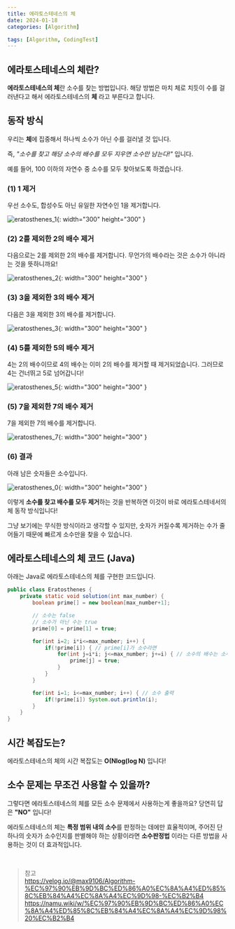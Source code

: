 ```yaml
---
title: 에라토스테네스의 체
date: 2024-01-18
categories: [Algorithm]

tags: [Algorithm, CodingTest]
---
```


## 에라토스테네스의 체란?
**에라토스테네스의 체**란 소수를 찾는 방법입니다. 해당 방법은 마치 체로 치듯이 수를 걸러낸다고 해서 에라토스테네스의 **체** 라고 부른다고 합니다.

## 동작 방식
우리는 **체**에 집중해서 하나씩 소수가 아닌 수를 걸러낼 것 입니다.

즉, _"소수를 찾고 해당 소수의 배수를 모두 지우면 소수만 남는다!"_ 입니다.

예를 들어, 100 이하의 자연수 중 소수를 모두 찾아보도록 하겠습니다.
### (1) 1 제거
우선 소수도, 합성수도 아닌 유일한 자연수인 1을 제거합니다.

![eratosthenes_1](/assets/img/posts/2024-01-18/eratosthenes_1.png){: width="300" height="300" }

### (2) 2를 제외한 2의 배수 제거
다음으로는 2를 제외한 2의 배수를 제거합니다.
무언가의 배수라는 것은 소수가 아니라는 것을 뜻하니까요!

![eratosthenes_2](/assets/img/posts/2024-01-18/eratosthenes_2.png){: width="300" height="300" }

### (3) 3을 제외한 3의 배수 제거
다음은 3을 제외한 3의 배수를 제거합니다.

![eratosthenes_3](/assets/img/posts/2024-01-18/eratosthenes_3.png){: width="300" height="300" }

### (4) 5를 제외한 5의 배수 제거
4는 2의 배수이므로 4의 배수는 이미 2의 배수를 제거할 때 제거되었습니다.
그러므로 4는 건너뛰고 5로 넘어갑니다!

![eratosthenes_5](/assets/img/posts/2024-01-18/eratosthenes_5.png){: width="300" height="300" }

### (5) 7을 제외한 7의 배수 제거
7을 제외한 7의 배수를 제거합니다.

![eratosthenes_7](/assets/img/posts/2024-01-18/eratosthenes_7.png){: width="300" height="300" }

### (6) 결과
아래 남은 숫자들은 소수입니다.

![eratosthenes_0](/assets/img/posts/2024-01-18/eratosthenes_0.png){: width="300" height="300" }

이렇게 **소수를 찾고 배수를 모두 제거**하는 것을 반복하면 이것이 바로 에라토스테네서의 체 동작 방식입니다!

그냥 보기에는 무식한 방식이라고 생각할 수 있지만, 숫자가 커질수록 제거하는 수가 줄어들기 때문에 빠르게 소수만을 찾을 수 있습니다.

## 에라토스테네스의 체 코드 (Java)
아래는 Java로 에라토스테네스의 체를 구현한 코드입니다.

```java
public class Eratosthenes {
    private static void solution(int max_number) {
        boolean prime[] = new boolean[max_number+1];

        // 소수는 false
        // 소수가 아닌 수는 true
        prime[0] = prime[1] = true;

        for(int i=2; i*i<=max_number; i++) {
            if(!prime[i]) { // prime[i]가 소수라면
                for(int j=i*i; j<=max_number; j+=i) { // 소수의 배수는 소수가 아님
                    prime[j] = true;
                }
            }
        }

        for(int i=1; i<=max_number; i++) { // 소수 출력
            if(!prime[i]) System.out.println(i);
        }
    }
}
```

## 시간 복잡도는?
에라토스테네스의 체의 시간 복잡도는 **O(Nlog(log N)** 입니다!

## 소수 문제는 무조건 사용할 수 있을까?
그렇다면 에라토스테네스의 체를 모든 소수 문제에서 사용하는게 좋을까요?
당연히 답은 **"NO"** 입니다!

에라토스테네스의 체는 **특정 범위 내의 소수**를 판정하는 데에만 효율적이며, 주어진 단 하나의 숫자가 소수인지를 판별해야 하는 상황이라면 **소수판정법** 이라는 다른 방법을 사용하는 것이 더 효과적입니다.

<br>

> 참고 <br>
> https://velog.io/@max9106/Algorithm-%EC%97%90%EB%9D%BC%ED%86%A0%EC%8A%A4%ED%85%8C%EB%84%A4%EC%8A%A4%EC%9D%98-%EC%B2%B4 <br>
> https://namu.wiki/w/%EC%97%90%EB%9D%BC%ED%86%A0%EC%8A%A4%ED%85%8C%EB%84%A4%EC%8A%A4%EC%9D%98%20%EC%B2%B4